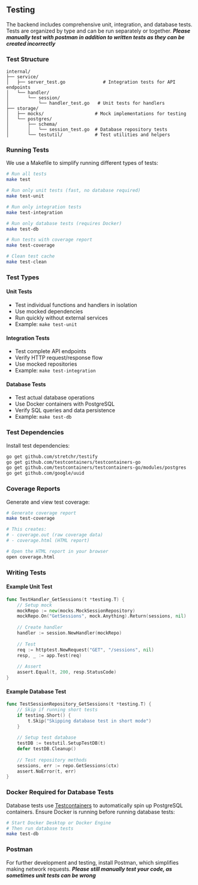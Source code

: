 ## Testing

The backend includes comprehensive unit, integration, and database tests. Tests are organized by type and can be run separately or together. ***Please manually test with postman in addition to written tests as they can be created incorrectly***

### Test Structure

```
internal/
├── service/
│   ├── server_test.go              # Integration tests for API endpoints
│   └── handler/
│       └── session/
│           └── handler_test.go   # Unit tests for handlers
├── storage/
│   ├── mocks/                   # Mock implementations for testing
│   └── postgres/
│       ├── schema/
│       │   └── session_test.go  # Database repository tests
│       └── testutil/            # Test utilities and helpers
```

### Running Tests

We use a Makefile to simplify running different types of tests:

```bash
# Run all tests
make test

# Run only unit tests (fast, no database required)
make test-unit

# Run only integration tests
make test-integration

# Run only database tests (requires Docker)
make test-db

# Run tests with coverage report
make test-coverage

# Clean test cache
make test-clean
```

### Test Types

#### Unit Tests
- Test individual functions and handlers in isolation
- Use mocked dependencies
- Run quickly without external services
- Example: `make test-unit`

#### Integration Tests
- Test complete API endpoints
- Verify HTTP request/response flow
- Use mocked repositories
- Example: `make test-integration`

#### Database Tests
- Test actual database operations
- Use Docker containers with PostgreSQL
- Verify SQL queries and data persistence
- Example: `make test-db`

### Test Dependencies

Install test dependencies:
```bash
go get github.com/stretchr/testify
go get github.com/testcontainers/testcontainers-go
go get github.com/testcontainers/testcontainers-go/modules/postgres
go get github.com/google/uuid
```

### Coverage Reports

Generate and view test coverage:
```bash
# Generate coverage report
make test-coverage

# This creates:
# - coverage.out (raw coverage data)
# - coverage.html (HTML report)

# Open the HTML report in your browser
open coverage.html
```

### Writing Tests

#### Example Unit Test
```go
func TestHandler_GetSessions(t *testing.T) {
    // Setup mock
    mockRepo := new(mocks.MockSessionRepository)
    mockRepo.On("GetSessions", mock.Anything).Return(sessions, nil)
    
    // Create handler
    handler := session.NewHandler(mockRepo)
    
    // Test
    req := httptest.NewRequest("GET", "/sessions", nil)
    resp, _ := app.Test(req)
    
    // Assert
    assert.Equal(t, 200, resp.StatusCode)
}
```

#### Example Database Test
```go
func TestSessionRepository_GetSessions(t *testing.T) {
    // Skip if running short tests
    if testing.Short() {
        t.Skip("Skipping database test in short mode")
    }
    
    // Setup test database
    testDB := testutil.SetupTestDB(t)
    defer testDB.Cleanup()
    
    // Test repository methods
    sessions, err := repo.GetSessions(ctx)
    assert.NoError(t, err)
}
```

### Docker Required for Database Tests

Database tests use [Testcontainers](https://testcontainers.com/) to automatically spin up PostgreSQL containers. Ensure Docker is running before running database tests:

```bash
# Start Docker Desktop or Docker Engine
# Then run database tests
make test-db
```

### Postman

For further development and testing, install Postman, which simplifies making network requests. ***Please still manually test your code, as sometimes unit tests can be wrong***
